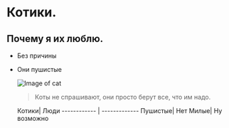 # Котики.


## Почему я их люблю.


- Без причины
* Они пушистые


  ![Image of cat](https://github.com/blademoon/Markdown/blob/main/Picture/cat.jpg)



  >Коты не спрашивают, они просто берут все,
   что им надо.
  





  Котики| Люди
------------ | -------------
Пушистые| Нет
Милые| Ну возможно
